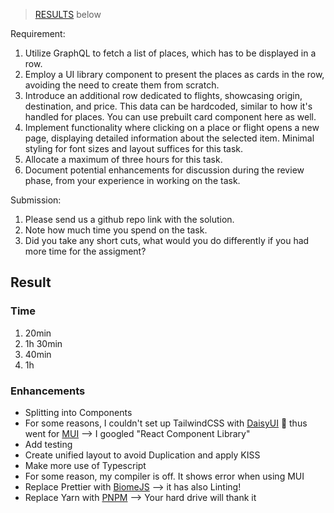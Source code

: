 > [RESULTS](#result) below

Requirement:

1. Utilize GraphQL to fetch a list of places, which has to be displayed in a row.
2. Employ a UI library component to present the places as cards in the row, avoiding the need to create them from scratch.
3. Introduce an additional row dedicated to flights, showcasing origin, destination, and price. This data can be hardcoded, similar to how it's handled for places. You can use prebuilt card component here as well.
4. Implement functionality where clicking on a place or flight opens a new page, displaying detailed information about the selected item. Minimal styling for font sizes and layout suffices for this task.
5. Allocate a maximum of three hours for this task.
6. Document potential enhancements for discussion during the review phase, from your experience in working on the task.

Submission:

1. Please send us a github repo link with the solution.
2. Note how much time you spend on the task.
3. Did you take any short cuts, what would you do differently if you had more time for the assigment?

## Result

### Time

1. 20min
2. 1h 30min
3. 40min
4. 1h

### Enhancements

- Splitting into Components
- For some reasons, I couldn't set up TailwindCSS with [DaisyUI](https://daisyui.com/) 🤔 thus went for [MUI](https://mui.com/material-ui/all-components/) --> I googled "React Component Library"
- Add testing
- Create unified layout to avoid Duplication and apply KISS
- Make more use of Typescript
- For some reason, my compiler is off. It shows error when using MUI
- Replace Prettier with [BiomeJS](https://biomejs.dev/) --> it has also Linting!
- Replace Yarn with [PNPM](https://pnpm.io/) --> Your hard drive will thank it
